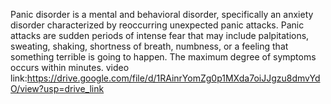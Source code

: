 Panic disorder is a mental and behavioral disorder, specifically an anxiety disorder characterized by reoccurring unexpected panic attacks. 
Panic attacks are sudden periods of intense fear that may include palpitations, sweating, shaking, shortness of breath, numbness, or a feeling that something terrible is going to happen. 
The maximum degree of symptoms occurs within minutes.
video link:https://drive.google.com/file/d/1RAinrYomZg0p1MXda7oiJJgzu8dmvYdO/view?usp=drive_link

